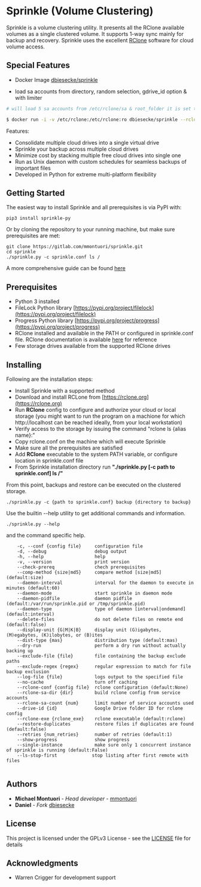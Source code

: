 # Sprinkle (Volume Clustering)


Sprinkle is a volume clustering utility. It presents all the RClone available volumes as a single clustered volume. It supports 1-way sync mainly for
backup and recovery. Sprinkle uses the excellent [RClone](https://rclone.org) software for cloud volume access.

## Special Features

* Docker Image [dbiesecke/sprinkle](https://hub.docker.com/r/dbiesecke/sprinkle)
  
* load sa accounts from directory, random selection, gdrive_id option & with limiter

```bash
# will load 5 sa accounts from /etc/rclone/sa & root_folder it is set to "XXXXX" ( your public gdrive dir)

$ docker run -i -v /etc/rclone:/etc/rclone:ro dbiesecke/sprinkle --rclone-sa-count 5 --drive-id XXXXX -d --rclone-sa-dir /etc/rclone/sa stats
```



Features:
* Consolidate multiple cloud drives into a single virtual drive
* Sprinkle your backup across multiple cloud drives
* Minimize cost by stacking multiple free cloud drives into single one
* Run as Unix daemon with custom schedules for seamless backups of important files
* Developed in Python for extreme multi-platform flexibility

## Getting Started

The easiest way to install Sprinkle and all prerequisites is via PyPI with:
```
pip3 install sprinkle-py
```

Or by cloning the repository to your running machine, but make sure prerequisites are met:
```
git clone https://gitlab.com/mmontuori/sprinkle.git
cd sprinkle
./sprinkle.py -c sprinkle.conf ls /
```
A more comprehensive guide can be found [here](https://mmontuori.github.io/sprinkle/docs/guide)

## Prerequisites

* Python 3 installed
* FileLock Python library [https://pypi.org/project/filelock](https://pypi.org/project/filelock)
* Progress Python library [https://pypi.org/project/progress](https://pypi.org/project/progress)
* RClone installed and available in the PATH or configured in sprinkle.conf file. RClone documentation
is available [here](https://rclone.org) for reference
* Few storage drives available from the supported RClone drives

## Installing

Following are the installation steps:

* Install Sprinkle with a supported method
* Download and install RCLone from [https://rclone.org](https://rclone.org)
* Run **RClone** config to configure and authorize your cloud or local storage
  (you might want to run the program on a machione for which http://localhost can be reached
  ideally, from your local workstation)
* Verify access to the storage by issuing the command "rclone ls {alias name}:"
* Copy rclone.conf on the machine which will execute Sprinkle
* Make sure all the prerequisites are satisfied
* Add **RClone** executable to the system PATH variable, or configure location in sprinkle.conf file
* From Sprinkle installation directory run **"./sprinkle.py [-c path to sprinkle.conf] ls /"**

From this point, backups and restore can be executed on the clustered storage.

```
./sprinkle.py -c {path to sprinkle.conf} backup {directory to backup}
```

Use the builtin --help utility to get additional commands and information.

```
./sprinkle.py --help
```

and the command specific help.

```
    -c, --conf {config file}     configuration file
    -d, --debug                  debug output
    -h, --help                   help
    -v, --version                print version
    --check-prereq               chech prerequisites
    --comp-method {size|md5}     compare method [size|md5] (default:size)
    --daemon-interval            interval for the daemon to execute in minutes (default:60)
    --daemon-mode                start sprinkle in daemon mode
    --daemon-pidfile             daemon pidfile (default:/var/run/sprinkle.pid or /tmp/sprinkle.pid)
    --daemon-type                type of daemon [interval|ondemand] (default:interval)
    --delete-files               do not delete files on remote end (default:false)
    --display-unit {G|M|K|B}     display unit (G)igabytes, (M)egabytes, (K)ilobytes, or (B)ites
    --dist-type {mas}            distribution type (default:mas)
    --dry-run                    perform a dry run without actually backing up
    --exclude-file {file}        file containing the backup exclude paths
    --exclude-regex {regex}      regular expression to match for file backup exclusion
    --log-file {file}            logs output to the specified file
    --no-cache                   turn off caching
    --rclone-conf {config file}  rclone configuration (default:None)
    --rclone-sa-dir {dir}        build rclone config from service accounts
    --rclone-sa-count {num}      limit number of service accounts used
    --drive-id {id}              Google Drive folder ID for rclone config
    --rclone-exe {rclone_exe}    rclone executable (default:rclone)
    --restore-duplicates         restore files if duplicates are found (default:false)
    --retries {num_retries}      number of retries (default:1)
    --show-progress              show progress
    --single-instance            make sure only 1 concurrent instance of sprinkle is running (default:False)
    --ls-stop-first             stop listing after first remote with files
    
```

## Authors

* **Michael Montuori** - *Head developer* - [mmontuori](https://gitlab.com/mmontuori)
* **Daniel** - *Fork* [dbiesecke](https://gitlab.com/dbiesecke)

## License

This project is licensed under the GPLv3 License - see the
[LICENSE](https://www.gnu.org/licenses/gpl-3.0.en.html) file for details

## Acknowledgments

* Warren Crigger for development support
